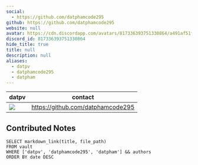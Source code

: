 ```yaml
---
social: 
  - https://github.com/datphamcode295
github: https://github.com/datphamcode295 
website: null
avatar: https://cdn.discordapp.com/avatars/817336393751330864/a491af51f5e810c2cbe3ad79d07a3d07?size=1024  
discord_id: 817336393751330864
hide_title: true
title: null
description: null
aliases: 
  - datpv
  - datphamcode295
  - datpham
---
```

<div class="profile"/>

|datpv                                                                                                 | contact                      |
| ----------------------------------------------------------------------------------------------------------- | ---------------------------- |
| ![](https://cdn.discordapp.com/avatars/817336393751330864/a491af51f5e810c2cbe3ad79d07a3d07?size=1024) | https://github.com/datphamcode295 |

## Contributed Notes

```dsql-list
SELECT markdown_link(title, file_path)
FROM vault
WHERE ['datpv', 'datphamcode295', 'datpham'] && authors
ORDER BY date DESC
```
